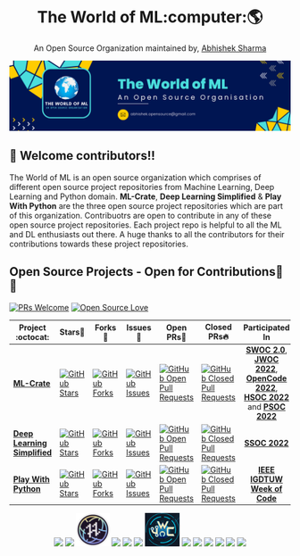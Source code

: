 <div align="center">
  <h1>The World of ML:computer:🌎</h1>
  <p> An Open Source Organization maintained by, <a href="https://github.com/abhisheks008/">Abhishek Sharma</a> </p>
  <img src = "https://github.com/World-of-ML/.github/blob/main/Blue%20Isometric%20Line%20Digital%20Marketing%20LinkedIn%20Banner%20(2).png">
</div>

## 🔴 Welcome contributors!!
The World of ML is an open source organization which comprises of different open source project repositories from Machine Learning, Deep Learning and Python domain. **ML-Crate**, **Deep Learning Simplified** & **Play With Python** are the three open source project repositories which are part of this organization. Contribuotrs are open to contribute in any of these open source project repositories. Each project repo is helpful to all the ML and DL enthusiasts out there. A huge thanks to all the contributors for their contributions towards these project repositories.

## Open Source Projects - Open for Contributions🥇:avocado:

[![PRs Welcome](https://img.shields.io/badge/PRs-welcome-brightgreen.svg?style=flat&logo=github)](https://github.com/abhisheks008) [![Open Source Love](https://img.shields.io/badge/Open%20Source-%F0%9F%A4%8D-Green)](https://github.com/abhisheks008)

|      Project :octocat:   |     Stars🌟   | Forks🍴  | Issues🐛  | Open PRs:bell:  | Closed PRs:fire:  | Participated In |
|-------------|-------------------|---|---|---|---|:-:|
| [**ML-Crate**](https://github.com/abhisheks008/ML-Crate) | [![GitHub Stars](https://img.shields.io/github/stars/abhisheks008/ML-Crate?style=flat-square&labelColor=343b41)](https://github.com/abhisheks008/ML-Crate/stars) | [![GitHub Forks](https://img.shields.io/github/forks/abhisheks008/ML-Crate?style=flat-square&labelColor=343b41)](https://github.com/abhisheks008/ML-Crate/forks) | [![GitHub Issues](https://img.shields.io/github/issues/abhisheks008/ML-Crate?style=flat-square)](https://github.com/abhisheks008/ML-Crate/issues) | [![GitHub Open Pull Requests](https://img.shields.io/github/issues-pr/abhisheks008/ML-Crate?style=flat&logo=github)](https://github.com/abhisheks008/ML-Crate/pulls) | [![GitHub Closed Pull Requests](https://img.shields.io/github/issues-pr-closed/abhisheks008/ML-Crate?style=flat&color=critical&logo=github)](https://github.com/abhisheks008/ML-Crate/pulls?q=is%3Apr+is%3Aclosed) | [**SWOC 2.0**](https://swoc.scriptindia.org/#/), [**JWOC 2022**](https://jwoc.tech/), [**OpenCode 2022**](https://csirait.in/opencode/), [**HSOC 2022**](https://soc.hackclubrait.co/) and [**PSOC 2022**](https://psoc.in/)|
| [**Deep Learning Simplified**](https://github.com/abhisheks008/DL-Simplified) | [![GitHub Stars](https://img.shields.io/github/stars/abhisheks008/DL-Simplified?style=flat-square&labelColor=343b41)](https://github.com/abhisheks008/DL-Simplified/stars) | [![GitHub Forks](https://img.shields.io/github/forks/abhisheks008/DL-Simplified?style=flat-square&labelColor=343b41)](https://github.com/abhisheks008/DL-Simplified/forks) | [![GitHub Issues](https://img.shields.io/github/issues/abhisheks008/DL-Simplified?style=flat-square)](https://github.com/abhisheks008/DL-Simplified/issues) | [![GitHub Open Pull Requests](https://img.shields.io/github/issues-pr/abhisheks008/DL-Simplified?style=flat&logo=github)](https://github.com/abhisheks008/DL-Simplified/pulls) | [![GitHub Closed Pull Requests](https://img.shields.io/github/issues-pr-closed/abhisheks008/DL-Simplified?style=flat&color=critical&logo=github)](https://github.com/abhisheks008/DL-Simplified/pulls?q=is%3Apr+is%3Aclosed) | [**SSOC 2022**](https://ssoc.getsocialnow.co/) |
| [**Play With Python**](https://github.com/abhisheks008/Play-With-Python) | [![GitHub Stars](https://img.shields.io/github/stars/abhisheks008/Play-With-Python?style=flat-square&labelColor=343b41)](https://github.com/abhisheks008/Play-With-Python/stars) | [![GitHub Forks](https://img.shields.io/github/forks/abhisheks008/Play-With-Python?style=flat-square&labelColor=343b41)](https://github.com/abhisheks008/Play-With-Python/forks) | [![GitHub Issues](https://img.shields.io/github/issues/abhisheks008/Play-With-Python?style=flat-square)](https://github.com/abhisheks008/Play-With-Python/issues) | [![GitHub Open Pull Requests](https://img.shields.io/github/issues-pr/abhisheks008/Play-With-Python?style=flat&logo=github)](https://github.com/abhisheks008/Play-With-Python/pulls) | [![GitHub Closed Pull Requests](https://img.shields.io/github/issues-pr-closed/abhisheks008/Play-With-Python?style=flat&color=critical&logo=github)](https://github.com/abhisheks008/Play-With-Python/pulls?q=is%3Apr+is%3Aclosed) | [**IEEE IGDTUW Week of Code**](https://www.linkedin.com/posts/ieee-igdtuw_ieeeigdtuw-wie-ieee-activity-6993939936462671873-WCxa?utm_source=share&utm_medium=member_desktop) |


<p align="center">
  <a href="https://dev.to/badge/hacktoberfest-2020"><img src="https://user-images.githubusercontent.com/30869493/134504434-590236f3-d00b-4fb4-9454-baff8497beeb.png" height="60px"></a>
  <a href="https://dev.to/badge/hacktoberfest-2021"><img src="https://res.cloudinary.com/practicaldev/image/fetch/s--cm4PWdMq--/c_limit,f_auto,fl_progressive,q_80,w_375/https://dev-to-uploads.s3.amazonaws.com/uploads/badge/badge_image/131/hacktoberfest-2021-badge.png" height="60px"></a>
  <img src = "https://github.com/abhisheks008/abhisheks008/blob/main/unnamed.png" height="60px">
 <a href = "eddiehub.org"><img src = "https://avatars.githubusercontent.com/u/66388388?s=200&v=4" height="60px"></a>
 <a href = "https://gwoc.girlscript.tech/"><img src = "https://gwoc.girlscript.tech/assets/favicon.png" height="60px"></a>
 <a href = "https://swoc.scriptindia.org/"><img src = "https://media-exp1.licdn.com/dms/image/C560BAQGh8hr-FgbrHw/company-logo_200_200/0/1602422883512?e=2159024400&v=beta&t=s8IX2pN1J2v5SRRbgzVNzxnQ2rWeeMq2Xb__BYW60qE" height="60px"></a>
 <a href = "https://jwoc.tech/"><img src = "https://github.com/abhisheks008/abhisheks008/blob/main/jwoc.png" height="60px"></a>
 <a href = "https://gssoc.girlscript.tech/"><img src = "https://cdn-images-1.medium.com/max/1200/1*ZfYWXN0zA6TqQQ7wGNJUOg.jpeg" height = "60 px"></a>
 <a href="https://csirait.in/opencode/"><img src="https://i.imgur.com/zu9thTP.png" height=60px /></a>
 <a href="https://www.psoc.in/"><img src="https://www.psoc.in/img/psoc-logo-1.png" height=60px /></a>
 <a href="https://ssoc.getsocialnow.co/#"><img src="https://github.com/abhisheks008/DL-Simplified/blob/main/.github/Assets/logo-1.jpg" height=60px /></a>
 <a href="http://hrsoc.herokuapp.com/"><img src = "https://soc.hackclubrait.co/static/media/hackclubrait-logo.bd4b56eb391b58b8a921.png" height=60px /></a>
 <img src = "https://www.holopin.io/_next/image?url=https%3A%2F%2Fassets.holopin.io%2FeyJidWNrZXQiOiJob2xvcGluLWFzc2V0cyIsImtleSI6ImFzc2V0cy9jbDhlcTN6OWMwMzU3MDlsM2Z4OTluOHg2IiwiZWRpdHMiOnsicm90YXRlIjpudWxsfX0%3D&w=1920&q=75" height=60px />
</p> 

